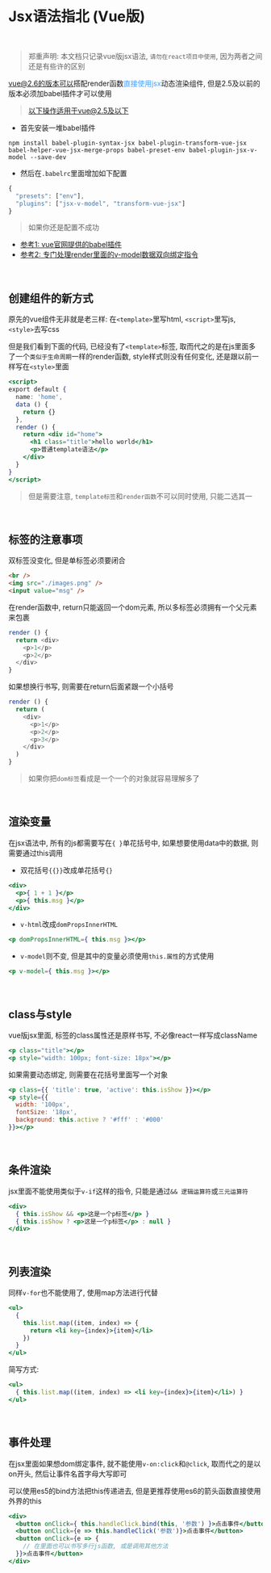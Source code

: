 
# Jsx语法指北 (Vue版)

<br />

> 郑重声明: 本文档只记录vue版jsx语法, `请勿在react项目中使用`, 因为两者之间还是有些许的区别

<span style="color: #409eff">vue@2.6的版本可以</span>搭配render函数<span style="color: #409eff">直接使用jsx</span>动态渲染组件, 但是2.5及以前的版本必须加babel插件才可以使用

> 以下操作适用于vue@2.5及以下

- 首先安装一堆babel插件

`npm install babel-plugin-syntax-jsx babel-plugin-transform-vue-jsx babel-helper-vue-jsx-merge-props babel-preset-env babel-plugin-jsx-v-model --save-dev`

- 然后在`.babelrc`里面增加如下配置

```js
{
  "presets": ["env"],
  "plugins": ["jsx-v-model", "transform-vue-jsx"]
}
```

> 如果你还是配置不成功

- [参考1: vue官网提供的babel插件](https://github.com/vuejs/babel-plugin-transform-vue-jsx)
- [参考2: 专门处理render里面的v-model数据双向绑定指令](https://github.com/nickmessing/babel-plugin-jsx-v-model)

<br />

## 创建组件的新方式

原先的vue组件无非就是老三样: 在`<template>`里写html, `<script>`里写js, `<style>`去写css

但是我们看到下面的代码, 已经没有了`<template>`标签, 取而代之的是在js里面多了一个`类似于生命周期`一样的render函数, style样式则没有任何变化, 还是跟以前一样写在`<style>`里面

```jsx
<script>
export default {
  name: 'home',
  data () {
    return {}
  },
  render () {
    return <div id="home">
      <h1 class="title">hello world</h1>
      <p>普通template语法</p>
    </div>
  }
}
</script>
```

> 但是需要注意, `template标签`和`render函数`不可以同时使用, 只能二选其一

<br />

## 标签的注意事项

双标签没变化, 但是单标签必须要闭合

```html
<br />
<img src="./images.png" />
<input value="msg" />
```

在render函数中, return只能返回一个dom元素, 所以多标签必须拥有一个父元素来包裹

```js
render () {
  return <div>
    <p>1</p>
    <p>2</p>
  </div>
}
```

如果想换行书写, 则需要在return后面紧跟一个小括号

```js
render () {
  return (
    <div>
      <p>1</p>
      <p>2</p>
      <p>3</p>
    </div>
  )
}
```

> 如果你把`dom标签`看成是一个一个的对象就容易理解多了

<br />

## 渲染变量

在jsx语法中, 所有的js都需要写在`{ }`单花括号中, 如果想要使用data中的数据, 则需要通过this调用

- 双花括号`{{}}`改成单花括号`{}`

```jsx
<div>
  <p>{ 1 + 1 }</p>
  <p>{ this.msg }</p>
</div>
```

- `v-html`改成`domPropsInnerHTML`

```jsx
<p domPropsInnerHTML={ this.msg }></p>
```

- `v-model`则不变, 但是其中的变量必须使用`this.属性`的方式使用

```jsx
<p v-model={ this.msg }></p>
```

<br />

## class与style

vue版jsx里面, 标签的class属性还是原样书写, 不必像react一样写成className

```jsx
<p class="title"></p>
<p style="width: 100px; font-size: 18px"></p>
```

如果需要动态绑定, 则需要在花括号里面写一个对象

```jsx
<p class={{ 'title': true, 'active': this.isShow }}></p>
<p style={{
  width: '100px',
  fontSize: '18px',
  background: this.active ? '#fff' : '#000'
}}></p>
```

<br />

## 条件渲染

jsx里面不能使用类似于`v-if`这样的指令, 只能是通过`&& 逻辑运算符`或`三元运算符`

```jsx
<div>
  { this.isShow && <p>这是一个p标签</p> }
  { this.isShow ? <p>这是一个p标签</p> : null }
</div>
```

<br />

## 列表渲染

同样`v-for`也不能使用了, 使用map方法进行代替

```jsx
<ul>
  {
    this.list.map((item, index) => {
      return <li key={index}>{item}</li>
    })
  }
</ul>
```

简写方式:

```jsx
<ul>
  { this.list.map((item, index) => <li key={index}>{item}</li>) }
</ul>
```

<br />

## 事件处理

在jsx里面如果想dom绑定事件, 就不能使用`v-on:click`和`@click`, 取而代之的是以on开头, 然后让事件名首字母大写即可

可以使用es5的bind方法把this传递进去, 但是更推荐使用es6的箭头函数直接使用外界的this

```jsx
<div>
  <button onClick={ this.handleClick.bind(this, '参数') }>点击事件</button>
  <button onClick={e => this.handleClick('参数')}>点击事件</button>
  <button onClick={e => {
    // 在里面也可以书写多行js函数, 或是调用其他方法
  }}>点击事件</button>
</div>
```
